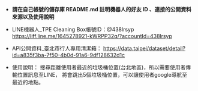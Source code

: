 - **請在自己帳號的儲存庫 README.md 註明機器⼈的好友 ID 、連接的公開資料來源以及使⽤說明**
- LINE機器人_TPE Cleaning Box帳號ID：@438lrsyp
  https://liff.line.me/1645278921-kWRPP32q/?accountId=438lrsyp
  
- API公開資料_臺北市行人專用清潔箱：
  https://data.taipei/dataset/detail?id=a835f3ba-7f50-4b0d-91a6-9df128632d1c

- 使用說明：
  搜尋距離使用者最近的垃圾桶位置(台北地區)，所以需要使用者傳輸位置訊息至LINE，
  將會跳出5個垃圾桶位置，可以讓使用者google導航至最近的地點。
